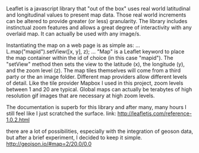 Leaflet is a javascript library that "out of the box" uses real world latitudinal and longitudinal values to present map data. Those real world increments can be altered to provide greater (or less) granularity. The library includes instinctual zoom features and allows a great degree of interactivity with any overlaid map. It can actually be used with any image/s. 

Instantiating the map on a web page is as simple as:
...
L.map("mapid").setView([x, y], z);
...
"Map" is a Leaflet keyword to place the map container within the id of choice (in this case "mapid"). The "setView" method then sets the view to the latitude (x), the longitude (y), and the zoom level (z).
The map tiles themselves will come from a third party or the an image folder. Different map providers allow different levels of detail. Like the tile provider Mapbox I used in this project, zoom levels between 1 and 20 are typical. Global maps can actually be terabytes of high resolution gif images that are necessary at high zoom levels.

The documentation is superb for this library and after many, many hours I still feel like I just scratched the surface. 
link: http://leafletjs.com/reference-1.0.2.html


there are a lot of possibilities, especially with the integration of geoson data, but after a brief experiment, I decided to keep it simple.
http://geojson.io/#map=2/20.0/0.0
